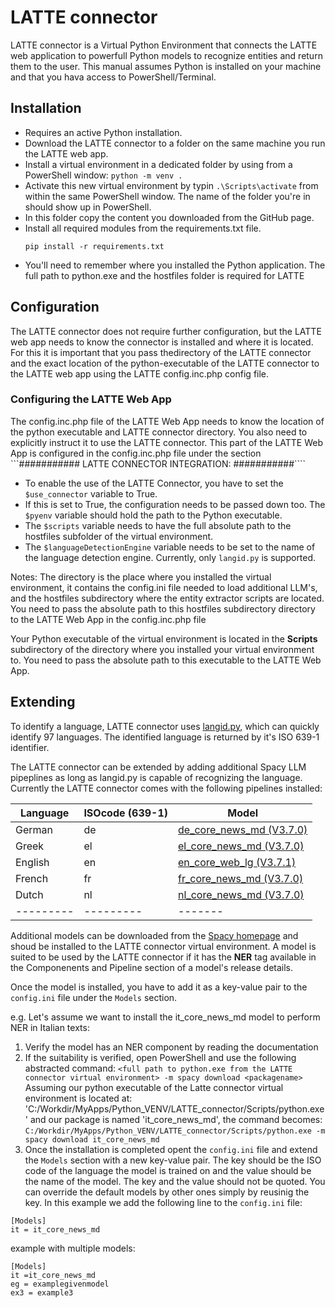 # LATTE connector

LATTE connector is a Virtual Python Environment that connects the LATTE web application to powerfull Python models to recognize entities and return them to the user. This manual assumes Python is installed on your machine and that you hava access to PowerShell/Terminal. 

## Installation
- Requires an active Python installation. 
- Download the LATTE connector to a folder on the same machine you run the LATTE web app.
- Install a virtual environment in a dedicated folder by using from a PowerShell window: 
    `python -m venv . `
- Activate this new virtual environment by typin `.\Scripts\activate` from within the same PowerShell window. The name of the folder you're in should show up in PowerShell.
- In this folder copy the content you downloaded from the GitHub page. 
- Install all required modules from the requirements.txt file. 
    ```
    pip install -r requirements.txt
    ```
- You'll need to remember where you installed the Python application. The full path to python.exe and the hostfiles folder is required for LATTE

## Configuration
The LATTE connector does not require further configuration, but the LATTE web app needs to know the connector is installed and where it is located. For this it is important that you pass thedirectory of the LATTE connector and the exact location of the python-executable of the LATTE connector to the LATTE web app using the LATTE config.inc.php config file. 

### Configuring the LATTE Web App
The config.inc.php file of the LATTE Web App needs to know the location of the python executable and LATTE connector directory. You also need to explicitly instruct it to use the LATTE connector. 
This part of the LATTE Web App is configured in the config.inc.php file under the section ```########### LATTE CONNECTOR INTEGRATION: ###########````
- To enable the use of the LATTE Connector, you have to set the `$use_connector` variable to True.
- If this is set to True, the configuration needs to be passed down too. The `$pyenv` variable should hold the path to the Python executable. 
- The `$scripts` variable needs to have the full absolute path to the hostfiles subfolder of the virtual environment. 
- The `$languageDetectionEngine` variable needs to be set to the name of the language detection engine. Currently, only `langid.py` is supported. 

Notes: 
The directory is the place where you installed the virtual environment, it contains the config.ini file needed to load additional LLM's, and the hostfiles subdirectory where the entity extractor scripts are located. You need to pass the absolute path to this hostfiles subdirectory directory to the LATTE Web App in the config.inc.php file 

Your Python executable of the virtual environment is located in the **Scripts** subdirectory of the directory where you installed your virtual environment to. You need to pass the absolute path to this executable to the LATTE Web App. 



## Extending
To identify a language, LATTE connector uses [langid.py](https://github.com/saffsd/langid.py), which can quickly identify 97 languages. The identified language is returned by it's ISO 639-1 identifier. 


The LATTE connector can be extended by adding additional Spacy LLM pipeplines as long as langid.py is capable of recognizing the language. Currently the LATTE connector comes with the following pipelines installed: 

|Language | ISOcode (639-1)  | Model |
|---------|---------|-------|
|German   | de      | [de_core_news_md (V3.7.0) ](https://spacy.io/models/de#de_core_news_md) |
|Greek    | el      | [el_core_news_md (V3.7.0) ](https://spacy.io/models/el#el_core_news_md) |
|English  | en      | [en_core_web_lg (V3.7.1)](https://spacy.io/models/en#en_core_web_lg) |
|French  | fr      | [fr_core_news_md (V3.7.0)](https://spacy.io/models/fr#fr_core_news_md) |
|Dutch  | nl      | [nl_core_news_md (V3.7.0)](https://spacy.io/models/nl#nl_core_news_md) |
|---------|---------|-------|
  
Additional models can be downloaded from the [Spacy homepage](https://spacy.io/models/) and shoud be installed to the LATTE connector virtual environment. A model is suited to be used by the LATTE connector if it has the **NER** tag available in the Componenents and Pipeline section of a model's release details. 

Once the model is installed, you have to add it as a key-value pair to the `config.ini` file under the `Models` section. 

e.g. Let's assume we want to install the it_core_news_md model to perform NER in Italian texts: 
1) Verify the model has an NER component by reading the documentation
2) If the suitability is verified, open PowerShell and use the following abstracted command: 
```<full path to python.exe from the LATTE connector virtual environment> -m spacy download <packagename>```
Assuming our python executable of the Latte connector virtual environment is located at: 'C:/Workdir/MyApps/Python_VENV/LATTE_connector/Scripts/python.exe' and our package is named 'it_core_news_md', the command becomes: 
```C:/Workdir/MyApps/Python_VENV/LATTE_connector/Scripts/python.exe -m spacy download it_core_news_md```
3) Once the installation is completed opent the `config.ini` file and extend the `Models` section with a new key-value pair. The key should be the ISO code of the language the model is trained on and the value should be the name of the model. The key and the value should not be quoted. You can override the default models by other ones simply by reusinig the key. 
In this example we add the following line to the `config.ini` file: 

```
[Models]
it = it_core_news_md
```
example with multiple models: 
```
[Models]
it =it_core_news_md 
eg = examplegivenmodel
ex3 = example3

```